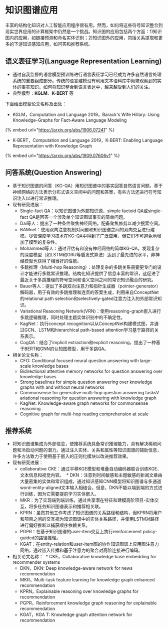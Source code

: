 # 知识图谱应用

丰富的结构化知识对人工智能应用程序很有用。然而，如何将这些符号知识整合到现实世界应用的计算框架中仍然是一个挑战。知识图的应用包括两个方面：1)知识图内的应用，如链接预测和命名实体识别；2)知识图外的应用，包括关系提取和更多的下游知识感知应用，如问答和推荐系统。

## 语义表征学习(Language Representation Learning)

* 通过自我监督的语言模型预训练进行语言表征学习已经成为许多自然语言处理系统的重要组成部分。传统的语言建模没有利用文本语料库中频繁观察到的实体的事实知识。如何将知识整合到语言表达中，越来越受到人们的关注。
* 典型模型：**KGLM**、**K-BERT** 等

下面给出模型论文名称及出处：

* KGLM，Computation and Language 2019，Barack's Wife Hillary: Using Knowledge-Graphs for Fact-Aware Language Modeling

{% embed url="https://arxiv.org/abs/1906.07241" %}

* K-BERT，Computation and Language 2019，K-BERT: Enabling Language Representation with Knowledge Graph

{% embed url="https://arxiv.org/abs/1909.07606v1" %}

## 问答系统(Question Answering)

* 基于知识图谱的问答（KG-QA）用知识图谱中的事实回答自然语言问题。基于神经网络的方法表示分布式语义空间中的问题和答案，有些方法还进行符号知识注入以进行常识推理。
* 现有研究进展：
  * Single-fact QA：以知识图谱为外部知识源，simple factoid QA或single-fact QA是回答一个涉及单个知识图谱事实的简单问题。
  * Dai等人：提出了一种条件聚焦神经网络，配备聚焦修剪以减少搜索空间。
  * BAMnet：使用双向注意机制对问题和知识图谱之间的双向交互进行建模。尽管深度学习技术在KG-QA中得到了广泛应用，但它们不可避免地增加了模型的复杂性。
  * Mohammed等人：通过评估有和没有神经网络的简单KG-QA，发现复杂的深度模型（如LSTM和GRU等启发式算法）达到了最先进的水平，非神经模型也获得了相当好的性能。
  * 多跳推理（Multi-hop Reasoning）：处理复杂的多跳关系需要更专门的设计才能进行多跳常识推理。结构化知识提供了信息丰富的常识，这促进了最近关于多跳推理的符号空间和语义空间之间的常识知识融合的研究。
  * Bauer等人：提出了多跳双向注意力和指针生成器（pointer-generator）解码器，用于有效的多跳推理和连贯的答案生成，利用来自ConceptNet的relational path selection和selectively-gated注意力注入的外部常识知识。
  * Variational Reasoning Network(VRN)：使用reasoning-graph嵌入进行多跳逻辑推理，同时处理主题实体识别中的不确定性。
  * KagNet：执行concept recognition以从ConceptNet构建模式图，并通过GCN、LSTM和hierarchical path-based attention学习基于路径的关系表示。
  * CogQA：结合了implicit extraction和explicit reasoning，提出了一种基于BERT和GNN的认知图模型，用于多跳QA。
* 相关论文名称：
  * CFO: Conditional focused neural question answering with large-scale knowledge bases
  * Bidirectional attentive memory networks for question answering over knowledge bases
  * Strong baselines for simple question answering over knowledge graphs with and without neural networks
  * Commonsense for generative multi-hop question answering tasksV ariational reasoning for question answering with knowledge graph
  * KagNet: Knowledge-aware graph networks for commonsense reasoning
  * Cognitive graph for multi-hop reading comprehension at scale

## 推荐系统

* 将知识图谱集成为外部信息，使推荐系统具备常识推理能力，具有解决稀疏问题和冷启动问题的潜力。通过注入实体、关系和属性等知识图谱的辅助信息，许多方法致力于使用基于嵌入的正则化模块以改进推荐效果。
* 现有研究进展：
  * collaborative CKE：通过平移KGE模型和堆叠自动编码器联合训练KGE、文本信息和视觉内容。
​  * DKN：注意到时间敏感和主题敏感的新闻文章由大量密集的实体和常识组成，通过知识感知CNN模型将知识图谱与多通道word-entity-aligned文本输入相结合。但是，DKN不能以端到端的方式进行训练，因为它需要提前学习实体嵌入。
  * MKR：为了实现端到端训练，通过共享潜在特征和建模高阶项目-实体交互，将多任务知识图谱表示和推荐相关联。
  * KPRN：虽然其他工作考虑了知识图谱的关系路径和结构，但KPRN将用户和项目之间的交互视为知识图谱中的实体关系路径，并使用LSTM对路径进行偏好推断以捕获顺序依赖关系。
  * PGPR：在基于知识图谱的user-item交互上执行reinforcement policy-guided的路径推理。
  * KGAT：在entity-relation和user-item图的协作知识图谱上应用图注意力网络，通过嵌入传播和基于注意力的聚合对高阶连接进行编码。
* 相关论文名称：
​  * CKE，Collaborative knowledge base embedding for recommender systems
  * DKN，DKN: Deep knowledge-aware network for news recommendation
  * MKR，Multi-task feature learning for knowledge graph enhanced recommendation
  * KPRN，Explainable reasoning over knowledge graphs for recommendation
  * PGPR，Reinforcement knowledge graph reasoning for explainable recommendation
  * KGAT，KGA T: Knowledge graph attention network for recommendation
